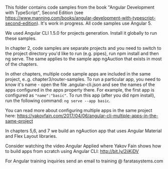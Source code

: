 This folder contains code samples from the book "Angular Development with TypeScript", Second Edition (see https://www.manning.com/books/angular-development-with-typescript-second-edition). It's work in progress. All code samples use Angular 5.

We used Angular CLI 1.5.0 for projects generation. Install it globally to run these samples.

In chapter 2, code samples are separate projects and you need to switch to the project directory you'd like to run (e.g. pipes), run npm install and then ng serve. The same applies to the sample app ngAuction that exists in most of the chapters.

In other chapters, multiple code sample apps are included in the same project, e..g. chapter3/router-samples. To run a particular app, you need to know it's name - open the file .angular-cli.json and see the names of the apps configured in the apps property there. For example, the first app is configured as ```"name":"basic"```. To run this app (after you did npm install), run the following command: ```ng serve --app basic```.

You can read more about configuring multiple apps in the same project here: https://yakovfain.com/2017/04/06/angular-cli-multiple-apps-in-the-same-project

In chapters 5,6, and 7 we build an ngAuction app that uses Angular Material and Flex Layout libraries.

Consider watching the video Angular Applied where Yakov Fain shows how to build apps from scratch using Angular CLI: http://bit.ly/2iiKjDV


For Angular training inquiries send an email to training @ faratasystems.com

